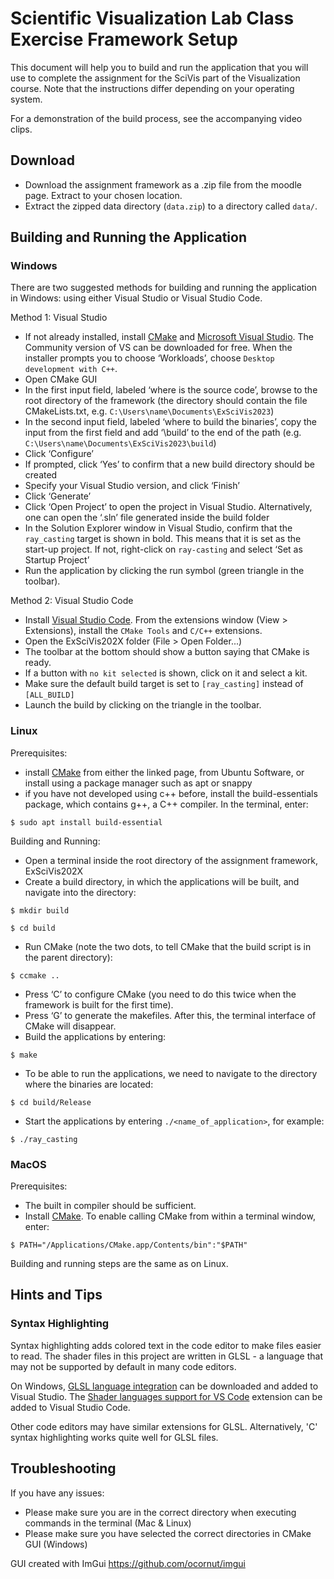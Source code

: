 # Scientific Visualization Lab Class Exercise Framework Setup

This document will help you to build and run the application that you will use to complete the assignment for the SciVis part of the Visualization course. Note that the instructions differ depending on your operating system. 

For a demonstration of the build process, see the accompanying video clips.

## Download
 * Download the assignment framework as a .zip file from the moodle page. Extract to your chosen location.
 * Extract the zipped data directory (`data.zip`) to a directory called `data/`.   

<!-- ## Prerequisites -->
<!-- In order to build the applications, a C++ compiler is required. If you have not programmed using C++ before, then you may need to install a compiler. We will also use the [CMake](https://cmake.org/download/) build tool. Operating system specific instructions are below. -->

## Building and Running the Application

### Windows

There are two suggested methods for building and running the application in Windows: using either Visual Studio or Visual Studio Code. 

Method 1: Visual Studio
 * If not already installed, install [CMake](https://cmake.org/download/) and [Microsoft Visual Studio](https://visualstudio.microsoft.com/downloads/). The Community version of VS can be downloaded for free. When the installer prompts you to choose ‘Workloads’, choose `Desktop development with C++`.
 * Open CMake GUI
 * In the first input field, labeled ‘where is the source code’, browse to the root directory of the framework (the directory should contain the file CMakeLists.txt, e.g. `C:\Users\name\Documents\ExSciVis2023`)
 * In the second input field, labeled ‘where to build the binaries’, copy the input from the first field and add ‘\build’ to the end of the path (e.g. `C:\Users\name\Documents\ExSciVis2023\build`)
 * Click ‘Configure’
 * If prompted, click ‘Yes’ to confirm that a new build directory should be created
 * Specify your Visual Studio version, and click ‘Finish’
 * Click ‘Generate’
 * Click ‘Open Project’ to open the project in Visual Studio. Alternatively, one can open the ‘.sln’ file generated inside the build folder
 * In the Solution Explorer window in Visual Studio, confirm that the `ray_casting` target is shown in bold. This means that it is set as the start-up project. If not, right-click on `ray-casting` and select ‘Set as Startup Project’
 * Run the application by clicking the run symbol (green triangle in the toolbar).


 Method 2: Visual Studio Code
 * Install [Visual Studio Code](https://code.visualstudio.com/). From the extensions window (View > Extensions), install the `CMake Tools` and `C/C++` extensions.
 * Open the ExSciVis202X folder (File > Open Folder...)
 * The toolbar at the bottom should show a button saying that CMake is ready.
 * If a button with `no kit selected` is shown, click on it and select a kit. 
 * Make sure the default build target is set to `[ray_casting]` instead of `[ALL_BUILD]`
 * Launch the build by clicking on the triangle in the toolbar. 





### Linux

Prerequisites:
 * install [CMake](https://cmake.org/download/) from either the linked page, from Ubuntu Software, or install using a package manager such as apt or snappy
 * if you have not developed using c++ before, install the build-essentials package, which contains g++, a C++ compiler. In the terminal, enter:

`$ sudo apt install build-essential`


Building and Running:
 * Open a terminal inside the root directory of the assignment framework, ExSciVis202X
 * Create a build directory, in which the applications will be built, and navigate into the directory: 

`$ mkdir build` 

`$ cd build`

 * Run CMake (note the two dots, to tell CMake that the build script is in the parent directory):

`$ ccmake .. `

 * Press ‘C’ to configure CMake (you need to do this twice when the framework is built for the first time).
 * Press ‘G’ to generate the makefiles. After this, the terminal interface of CMake will disappear.
 * Build the applications by entering:

`$ make`

 * To be able to run the applications, we need to navigate to the directory where the binaries are located:

`$ cd build/Release`

 * Start the applications by entering `./<name_of_application>`, for example:

`$ ./ray_casting`

### MacOS

Prerequisites:
 * The built in compiler should be sufficient.
 * Install [CMake](https://cmake.org/download/). To enable calling CMake from within a terminal window, enter:

`$ PATH="/Applications/CMake.app/Contents/bin":"$PATH"`

Building and running steps are the same as on Linux.


## Hints and Tips


### Syntax Highlighting

Syntax highlighting adds colored text in the code editor to make files easier to read. The shader files in this project are written in GLSL - a language that may not be supported by default in many code editors.

On Windows, [GLSL language integration](https://marketplace.visualstudio.com/items?itemName=DanielScherzer.GLSL) can be downloaded and added to Visual Studio.
The [Shader languages support for VS Code](https://marketplace.visualstudio.com/items?itemName=slevesque.shader) extension can be added to Visual Studio Code.

Other code editors may have similar extensions for GLSL. Alternatively, 'C' syntax highlighting works quite well for GLSL files.


## Troubleshooting

If you have any issues:
 * Please make sure you are in the correct directory when executing commands in the terminal (Mac & Linux)
 * Please make sure you have selected the correct directories in CMake GUI (Windows)



GUI created with ImGui
https://github.com/ocornut/imgui
